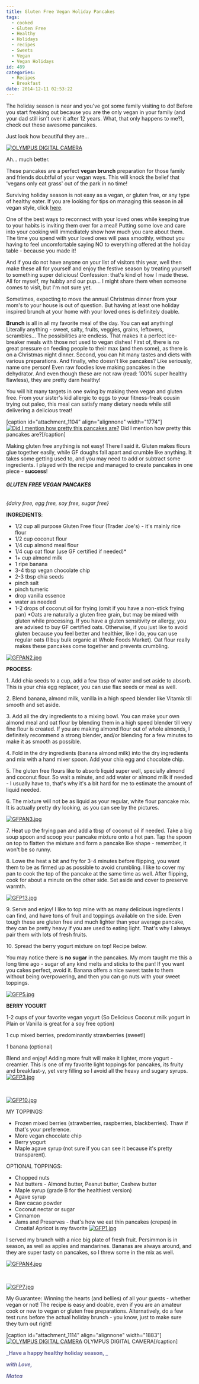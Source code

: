 ```yaml
---
title: Gluten Free Vegan Holiday Pancakes
tags:
  - cooked
  - Gluten Free
  - Healthy
  - Holidays
  - recipes
  - Sweets
  - Vegan
  - Vegan Holidays
id: 489
categories:
  - Recipes
  - Breakfast
date: 2014-12-11 02:53:22
---
```


The holiday season is near and you've got some family visiting to do! Before you start freaking out because you are the only vegan in your family (and your dad still isn't over it after 12 years. What, that only happens to me?), check out these awesome pancakes.

Just look how beautiful they are...

[![OLYMPUS DIGITAL CAMERA](http://girlintheraw.com/wp-content/uploads/2014/12/GFP4.jpg)](http://girlintheraw.com/wp-content/uploads/2014/12/GFP4.jpg)

Ah... much better.

These pancakes are a perfect **vegan brunch** preparation for those family and friends doubtful of your vegan ways. This will knock the belief that 'vegans only eat grass' out of the park in no time!

Surviving holiday season is not easy as a vegan, or gluten free, or any type of healthy eater. If you are looking for tips on managing this season in all vegan style, click [here](http://girlintheraw.com/?p=462 "Vegan’s guide to surviving the holiday season").

One of the best ways to reconnect with your loved ones while keeping true to your habits is inviting them over for a meal! Putting some love and care into your cooking will immediately show how much you care about them. The time you spend with your loved ones will pass smoothly, without you having to feel uncomfortable saying NO to everything offered at the holiday table - because you made it!

And if you do not have anyone on your list of visitors this year, well then make these all for yourself and enjoy the festive season by treating yourself to something super delicious! Confession: that's kind of how I made these. All for myself, my hubby and our pup... I might share them when someone comes to visit, but I'm not sure yet.

Sometimes, expecting to move the annual Christmas dinner from your mom's to your house is out of question. But having at least one holiday inspired brunch at your home with your loved ones is definitely doable.

**Brunch** is all in all my favorite meal of the day. You can eat anything! Literally anything - sweet, salty, fruits, veggies, grains, leftovers, scrambles... The possibilities are endless. That makes it a perfect ice-breaker meals with those not used to vegan dishes! First of, there is no great pressure on feeding people to their max (and then some), as there is on a Christmas night dinner. Second, you can hit many tastes and diets with various preparations. And finally, who doesn't like pancakes? Like seriously, name one person! Even raw foodies love making pancakes in the dehydrator. And even though these are not raw (read: 100% super healthy flawless), they are pretty darn healthy!

You will hit many targets in one swing by making them vegan and gluten free. From your sister's kid allergic to eggs to your fitness-freak cousin trying out paleo, this meal can satisfy many dietary needs while still delivering a delicious treat!

[caption id="attachment_1104" align="alignnone" width="1774"][![Did I mention how pretty this pancakes are?](http://girlintheraw.com/wp-content/uploads/2014/12/GFPAN5.jpg)](http://girlintheraw.com/wp-content/uploads/2014/12/GFPAN5.jpg) Did I mention how pretty this pancakes are?[/caption]

Making gluten free anything is not easy! There I said it. Gluten makes flours glue together easily, while GF doughs fall apart and crumble like anything. It takes some getting used to, and you may need to add or subtract some ingredients. I played with the recipe and managed to create pancakes in one piece - **success**!

###### **GLUTEN FREE VEGAN PANCAKES**

_{dairy free, egg free, soy free, sugar free}_

**INGREDIENTS**:

*   1/2 cup all purpose Gluten Free flour (Trader Joe's) - it's mainly rice flour
*   1/2 cup coconut flour
*   1/4 cup almond meal flour
*   1/4 cup oat flour (use GF certified if needed)*
*   1+ cup almond milk
*   1 ripe banana
*   3-4 tbsp vegan chocolate chip
*   2-3 tbsp chia seeds
*   pinch salt
*   pinch tumeric
*   drop vanilla essence
*   water as needed
*   1-2 drops of coconut oil for frying (omit if you have a non-stick frying pan)
*Oats are naturally a gluten free grain, but may be mixed with gluten while processing. If you have a gluten sensitivity or allergy, you are advised to buy GF certified oats. Otherwise, if you just like to avoid gluten because you feel better and healthier, like I do, you can use regular oats (I buy bulk organic at Whole Foods Market). Oat flour really makes these pancakes come together and prevents crumbling.

[![GFPAN2.jpg](http://girlintheraw.com/wp-content/uploads/2014/12/GFPAN2.jpg)](http://girlintheraw.com/wp-content/uploads/2014/12/GFPAN2.jpg)

**PROCESS**:

1\. Add chia seeds to a cup, add a few tbsp of water and set aside to absorb. This is your chia egg replacer, you can use flax seeds or meal as well.

2\. Blend banana, almond milk, vanilla in a high speed blender like Vitamix till smooth and set aside.

3\. Add all the dry ingredients to a mixing bowl. You can make your own almond meal and oat flour by blending them in a high speed blender till very fine flour is created. If you are making almond flour out of whole almonds, I definitely recommend a strong blender, and/or blending for a few minutes to make it as smooth as possible.

4\. Fold in the dry ingredients (banana almond milk) into the dry ingredients and mix with a hand mixer spoon. Add your chia egg and chocolate chip.

5\. The gluten free flours like to absorb liquid super well, specially almond and coconut flour. So wait a minute, and add water or almond milk if needed - I usually have to, that's why it's a bit hard for me to estimate the amount of liquid needed.

6\. The mixture will not be as liquid as your regular, white flour pancake mix. It is actually pretty dry looking, as you can see by the pictures.

[![ GFPAN3.jpg](http://girlintheraw.com/wp-content/uploads/2014/12/GFPAN3.jpg)](http://girlintheraw.com/wp-content/uploads/2014/12/GFPAN3.jpg)

7\. Heat up the frying pan and add a tbsp of coconut oil if needed. Take a big soup spoon and scoop your pancake mixture onto a hot pan. Tap the spoon on top to flatten the mixture and form a pancake like shape - remember, it won't be so runny.

8\. Lowe the heat a bit and fry for 3-4 minutes before flipping, you want them to be as firmed up as possible to avoid crumbling. I like to cover my pan to cook the top of the pancake at the same time as well. After flipping, cook for about a minute on the other side. Set aside and cover to preserve warmth.

[![GFP13.jpg](http://girlintheraw.com/wp-content/uploads/2014/12/GFP13.jpg)](http://girlintheraw.com/wp-content/uploads/2014/12/GFP13.jpg)

9\. Serve and enjoy! I like to top mine with as many delicious ingredients I can find, and have tons of fruit and toppings available on the side. Even tough these are gluten free and much lighter than your average pancake, they can be pretty heavy if you are used to eating light. That's why I always pair them with lots of fresh fruits.

10\. Spread the berry yogurt mixture on top! Recipe below.

You may notice there is **no sugar** in the pancakes. My mom taught me this a long time ago - sugar of any kind melts and sticks to the pan! If you want you cakes perfect, avoid it. Banana offers a nice sweet taste to them without being overpowering, and then you can go nuts with your sweet toppings.

[![GFP5.jpg](http://girlintheraw.com/wp-content/uploads/2014/12/GFP5.jpg)](http://girlintheraw.com/wp-content/uploads/2014/12/GFP5.jpg)

**BERRY YOGURT**

1-2 cups of your favorite vegan yogurt (So Delicious Coconut milk yogurt in Plain or Vanilla is great for a soy free option)

1 cup mixed berries, predominantly strawberries (sweet!)

1 banana (optional)

Blend and enjoy! Adding more fruit will make it lighter, more yogurt - creamier. This is one of my favorite light toppings for pancakes, its fruity and breakfast-y, yet very filling so I avoid all the heavy and sugary syrups.[![GFP3.jpg](http://girlintheraw.com/wp-content/uploads/2014/12/GFP3.jpg)](http://girlintheraw.com/wp-content/uploads/2014/12/GFP3.jpg)

&nbsp;

[![GFP10.jpg](http://girlintheraw.com/wp-content/uploads/2014/12/GFP10.jpg)](http://girlintheraw.com/wp-content/uploads/2014/12/GFP10.jpg)

MY TOPPINGS:

*   Frozen mixed berries (strawberries, raspberries, blackberries). Thaw if that's your preference.
*   More vegan chocolate chip
*   Berry yogurt
*   Maple agave syrup (not sure if you can see it because it's pretty transparent).
&nbsp;

OPTIONAL TOPPINGS:

*   Chopped nuts
*   Nut butters - Almond butter, Peanut butter, Cashew butter
*   Maple syrup (grade B for the healthiest version)
*   Agave syrup
*   Raw cacao powder
*   Coconut nectar or sugar
*   Cinnamon
*   Jams and Preserves - that's how we eat thin pancakes (crepes) in Croatia! Apricot is my favorite
[![GFP1.jpg](http://girlintheraw.com/wp-content/uploads/2014/12/GFP1.jpg)](http://girlintheraw.com/wp-content/uploads/2014/12/GFP1.jpg)

I served my brunch with a nice big plate of fresh fruit. Persimmon is in season, as well as apples and mandarines. Bananas are always around, and they are super tasty on pancakes, so I threw some in the mix as well.

[![GFPAN4.jpg](http://girlintheraw.com/wp-content/uploads/2014/12/GFPAN4.jpg)](http://girlintheraw.com/wp-content/uploads/2014/12/GFPAN4.jpg)

&nbsp;

[![GFP7.jpg](http://girlintheraw.com/wp-content/uploads/2014/12/GFP7.jpg)](http://girlintheraw.com/wp-content/uploads/2014/12/GFP7.jpg)

My Guarantee: Winning the hearts (and bellies) of all your guests - whether vegan or not! The recipe is easy and doable, even if you are an amateur cook or new to vegan or gluten free preparations. Alternatively, do a few test runs before the actual holiday brunch - you know, just to make sure they turn out right!

[caption id="attachment_1114" align="alignnone" width="1883"][![OLYMPUS DIGITAL CAMERA](http://girlintheraw.com/wp-content/uploads/2014/12/GFP41.jpg)](http://girlintheraw.com/wp-content/uploads/2014/12/GFP41.jpg) OLYMPUS DIGITAL CAMERA[/caption]

**<span style="color: #666699;">_Have a happy healthy holiday season, _</span>**

**<span style="color: #666699;">_with Love,_</span>**

**<span style="color: #666699;">_Matea_</span>**
